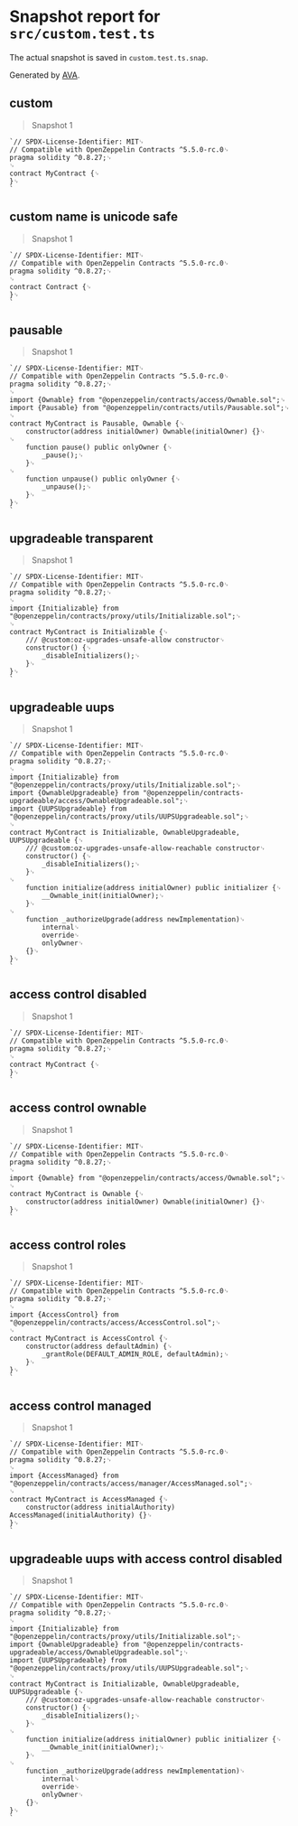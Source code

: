 # Snapshot report for `src/custom.test.ts`

The actual snapshot is saved in `custom.test.ts.snap`.

Generated by [AVA](https://avajs.dev).

## custom

> Snapshot 1

    `// SPDX-License-Identifier: MIT␊
    // Compatible with OpenZeppelin Contracts ^5.5.0-rc.0␊
    pragma solidity ^0.8.27;␊
    ␊
    contract MyContract {␊
    }␊
    `

## custom name is unicode safe

> Snapshot 1

    `// SPDX-License-Identifier: MIT␊
    // Compatible with OpenZeppelin Contracts ^5.5.0-rc.0␊
    pragma solidity ^0.8.27;␊
    ␊
    contract Contract {␊
    }␊
    `

## pausable

> Snapshot 1

    `// SPDX-License-Identifier: MIT␊
    // Compatible with OpenZeppelin Contracts ^5.5.0-rc.0␊
    pragma solidity ^0.8.27;␊
    ␊
    import {Ownable} from "@openzeppelin/contracts/access/Ownable.sol";␊
    import {Pausable} from "@openzeppelin/contracts/utils/Pausable.sol";␊
    ␊
    contract MyContract is Pausable, Ownable {␊
        constructor(address initialOwner) Ownable(initialOwner) {}␊
    ␊
        function pause() public onlyOwner {␊
            _pause();␊
        }␊
    ␊
        function unpause() public onlyOwner {␊
            _unpause();␊
        }␊
    }␊
    `

## upgradeable transparent

> Snapshot 1

    `// SPDX-License-Identifier: MIT␊
    // Compatible with OpenZeppelin Contracts ^5.5.0-rc.0␊
    pragma solidity ^0.8.27;␊
    ␊
    import {Initializable} from "@openzeppelin/contracts/proxy/utils/Initializable.sol";␊
    ␊
    contract MyContract is Initializable {␊
        /// @custom:oz-upgrades-unsafe-allow constructor␊
        constructor() {␊
            _disableInitializers();␊
        }␊
    }␊
    `

## upgradeable uups

> Snapshot 1

    `// SPDX-License-Identifier: MIT␊
    // Compatible with OpenZeppelin Contracts ^5.5.0-rc.0␊
    pragma solidity ^0.8.27;␊
    ␊
    import {Initializable} from "@openzeppelin/contracts/proxy/utils/Initializable.sol";␊
    import {OwnableUpgradeable} from "@openzeppelin/contracts-upgradeable/access/OwnableUpgradeable.sol";␊
    import {UUPSUpgradeable} from "@openzeppelin/contracts/proxy/utils/UUPSUpgradeable.sol";␊
    ␊
    contract MyContract is Initializable, OwnableUpgradeable, UUPSUpgradeable {␊
        /// @custom:oz-upgrades-unsafe-allow-reachable constructor␊
        constructor() {␊
            _disableInitializers();␊
        }␊
    ␊
        function initialize(address initialOwner) public initializer {␊
            __Ownable_init(initialOwner);␊
        }␊
    ␊
        function _authorizeUpgrade(address newImplementation)␊
            internal␊
            override␊
            onlyOwner␊
        {}␊
    }␊
    `

## access control disabled

> Snapshot 1

    `// SPDX-License-Identifier: MIT␊
    // Compatible with OpenZeppelin Contracts ^5.5.0-rc.0␊
    pragma solidity ^0.8.27;␊
    ␊
    contract MyContract {␊
    }␊
    `

## access control ownable

> Snapshot 1

    `// SPDX-License-Identifier: MIT␊
    // Compatible with OpenZeppelin Contracts ^5.5.0-rc.0␊
    pragma solidity ^0.8.27;␊
    ␊
    import {Ownable} from "@openzeppelin/contracts/access/Ownable.sol";␊
    ␊
    contract MyContract is Ownable {␊
        constructor(address initialOwner) Ownable(initialOwner) {}␊
    }␊
    `

## access control roles

> Snapshot 1

    `// SPDX-License-Identifier: MIT␊
    // Compatible with OpenZeppelin Contracts ^5.5.0-rc.0␊
    pragma solidity ^0.8.27;␊
    ␊
    import {AccessControl} from "@openzeppelin/contracts/access/AccessControl.sol";␊
    ␊
    contract MyContract is AccessControl {␊
        constructor(address defaultAdmin) {␊
            _grantRole(DEFAULT_ADMIN_ROLE, defaultAdmin);␊
        }␊
    }␊
    `

## access control managed

> Snapshot 1

    `// SPDX-License-Identifier: MIT␊
    // Compatible with OpenZeppelin Contracts ^5.5.0-rc.0␊
    pragma solidity ^0.8.27;␊
    ␊
    import {AccessManaged} from "@openzeppelin/contracts/access/manager/AccessManaged.sol";␊
    ␊
    contract MyContract is AccessManaged {␊
        constructor(address initialAuthority) AccessManaged(initialAuthority) {}␊
    }␊
    `

## upgradeable uups with access control disabled

> Snapshot 1

    `// SPDX-License-Identifier: MIT␊
    // Compatible with OpenZeppelin Contracts ^5.5.0-rc.0␊
    pragma solidity ^0.8.27;␊
    ␊
    import {Initializable} from "@openzeppelin/contracts/proxy/utils/Initializable.sol";␊
    import {OwnableUpgradeable} from "@openzeppelin/contracts-upgradeable/access/OwnableUpgradeable.sol";␊
    import {UUPSUpgradeable} from "@openzeppelin/contracts/proxy/utils/UUPSUpgradeable.sol";␊
    ␊
    contract MyContract is Initializable, OwnableUpgradeable, UUPSUpgradeable {␊
        /// @custom:oz-upgrades-unsafe-allow-reachable constructor␊
        constructor() {␊
            _disableInitializers();␊
        }␊
    ␊
        function initialize(address initialOwner) public initializer {␊
            __Ownable_init(initialOwner);␊
        }␊
    ␊
        function _authorizeUpgrade(address newImplementation)␊
            internal␊
            override␊
            onlyOwner␊
        {}␊
    }␊
    `
